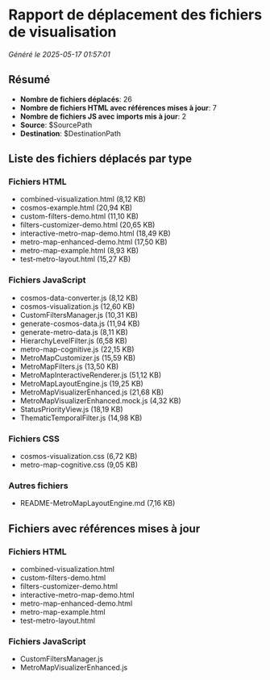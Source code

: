 # Rapport de déplacement des fichiers de visualisation
*Généré le 2025-05-17 01:57:01*

## Résumé

- **Nombre de fichiers déplacés**: 26
- **Nombre de fichiers HTML avec références mises à jour**: 7
- **Nombre de fichiers JS avec imports mis à jour**: 2
- **Source**: $SourcePath
- **Destination**: $DestinationPath

## Liste des fichiers déplacés par type

### Fichiers HTML
- combined-visualization.html (8,12 KB)
- cosmos-example.html (20,94 KB)
- custom-filters-demo.html (11,10 KB)
- filters-customizer-demo.html (20,65 KB)
- interactive-metro-map-demo.html (18,49 KB)
- metro-map-enhanced-demo.html (17,50 KB)
- metro-map-example.html (8,93 KB)
- test-metro-layout.html (15,27 KB)
### Fichiers JavaScript
- cosmos-data-converter.js (8,12 KB)
- cosmos-visualization.js (12,60 KB)
- CustomFiltersManager.js (10,31 KB)
- generate-cosmos-data.js (11,94 KB)
- generate-metro-data.js (8,11 KB)
- HierarchyLevelFilter.js (6,58 KB)
- metro-map-cognitive.js (22,15 KB)
- MetroMapCustomizer.js (15,59 KB)
- MetroMapFilters.js (13,50 KB)
- MetroMapInteractiveRenderer.js (51,12 KB)
- MetroMapLayoutEngine.js (19,25 KB)
- MetroMapVisualizerEnhanced.js (21,68 KB)
- MetroMapVisualizerEnhanced.mock.js (4,32 KB)
- StatusPriorityView.js (18,19 KB)
- ThematicTemporalFilter.js (14,98 KB)
### Fichiers CSS
- cosmos-visualization.css (6,72 KB)
- metro-map-cognitive.css (9,05 KB)
### Autres fichiers
- README-MetroMapLayoutEngine.md (7,16 KB)
## Fichiers avec références mises à jour

### Fichiers HTML
- combined-visualization.html
- custom-filters-demo.html
- filters-customizer-demo.html
- interactive-metro-map-demo.html
- metro-map-enhanced-demo.html
- metro-map-example.html
- test-metro-layout.html
### Fichiers JavaScript
- CustomFiltersManager.js
- MetroMapVisualizerEnhanced.js

